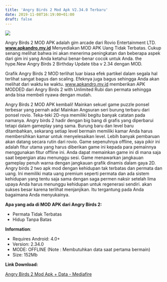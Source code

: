 ```yaml
---
title: 'Angry Birds 2 Mod Apk V2.34.0 Terbaru'
date: 2019-11-08T16:19:00+01:00
draft: false
---
```


[![](https://1.bp.blogspot.com/-5JLBh_UZWdo/XcWGS4lT6vI/AAAAAAAAAvE/N_N00USQkfgkKcRVETMKFV8rT3T4PUIFgCLcBGAsYHQ/s320/images.jpg)](https://1.bp.blogspot.com/-5JLBh_UZWdo/XcWGS4lT6vI/AAAAAAAAAvE/N_N00USQkfgkKcRVETMKFV8rT3T4PUIFgCLcBGAsYHQ/s1600/images.jpg)

  
Angry Birds 2 MOD APK adalah gim arcade dari Rovio Entertainment LTD. **www.apkandro.my.id** Menyediakan MOD APK Uang Tidak Terbatas. Cukup senang melihat bahwa ini akan menerima peningkatan dan beberapa aspek dari gim ini yang Anda ketahui benar-benar cocok untuk Anda. the hype.New Angry Birds 2 Birthday Update tiba v 2.34 dengan MOD.  
  
Grafik Angry Birds 2 MOD terlihat luar biasa efek partikel dalam segala hal terlihat sangat bagus dan scaling. Efeknya juga bagus sehingga Anda akan melihat dari waktu ke waktu. www.apkandro.my.id memberikan APK MODDED dari Angry Birds 2 with Unlimited Rubi dan permata sehingga anda bisa membeli nyawa dengan mudah.  
  
Angry Birds 2 MOD APK kembali! Mainkan sekuel game puzzle ponsel terbesar yang pernah ada! Mainkan Angsuran seri burung terbaru dari ponsel rovio. Teka-teki 2D-nya memiliki begitu banyak catatan pada namanya. Angry birds 2 hadir dengan big bang di grafis yang diperbarui tetapi dalam gameplay yang sama. Burung baru dan level baru ditambahkan, sekarang setiap level bermain memiliki kamar Anda harus membersihkan kamar untuk menyelesaikan level. Lebih banyak pembaruan akan datang secara rutin dari rovio. Game sepenuhnya offline, saya pikir ini adalah fitur utama yang harus diberikan game ini kepada para pemainnya menggunakan fitur offline ini. Anda dapat memainkan game ini di mana saja saat bepergian atau menunggu sesi. Game menawarkan jangkauan gameplay penuh warna dengan jangkauan grafik dinamis dalam gaya 2D. Angry birds 2 two apk mod dengan kehidupan tak terbatas dan permata dan uang. Ini memiliki mata uang premium seperti permata dan ada sistem kehidupan yang tentu saja sama dengan saga permen naksir setelah lima upaya Anda harus menunggu kehidupan untuk regenerasi sendiri. akan sukses besar karena terlihat menjanjikan. Itu tergantung pada Anda bagaimana Anda menyukainya.  
  
**Apa yang ada di MOD APK dari Angry Birds 2:**  
  

*   Permata Tidak Terbatas
*   Hidup Tanpa Batas

  
**Information**:  
  

*   Requires Android: 4.0+
*   Version: 2.34.0
*   MODE: OFFLINE (Note : Membutuhkan data saat pertama bermain)
*   Size: 152Mb

**Link Download:**

[Angry Birds 2 Mod Apk + Data - Mediafire](https://www.mediafire.com/file/vp77qoian08m506/ANGRY-BIRDS2-MOD-APK+DATA-2.34.0.rar/file)